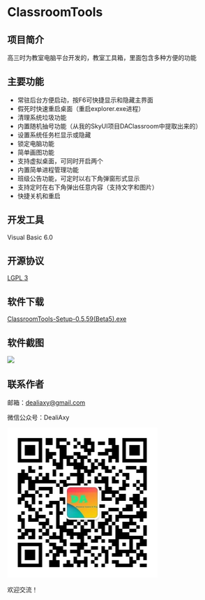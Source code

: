 # ClassroomTools

## 项目简介
高三时为教室电脑平台开发的，教室工具箱，里面包含多种方便的功能

## 主要功能
- 常驻后台方便启动，按F6可快捷显示和隐藏主界面
- 假死时快速重启桌面（重启explorer.exe进程）
- 清理系统垃圾功能
- 内置随机抽号功能（从我的SkyUI项目DAClassroom中提取出来的）
- 设置系统任务栏显示或隐藏
- 锁定电脑功能
- 简单画图功能
- 支持虚拟桌面，可同时开启两个
- 内置简单进程管理功能
- 班级公告功能，可定时以右下角弹窗形式显示
- 支持定时在右下角弹出任意内容（支持文字和图片）
- 快捷关机和重启

## 开发工具
Visual Basic 6.0

## 开源协议
[LGPL 3](http://git.oschina.net/deali/CodeZone/blob/master/LICENSE/LGPL3.LICENSE?dir=0&filepath=LICENSE%2FLGPL3.LICENSE&oid=5cc63c20b453fb272056d6ce14398a593d303a90&sha=45e842c4825ed3bb614e5086b82742c428e0d70b)

## 软件下载
[ClassroomTools-Setup-0.5.59(Beta5).exe](http://git.oschina.net/deali/ClassroomTools/attach_files/download?i=61616&u=http%3A%2F%2Ffiles.git.oschina.net%2Fgroup1%2FM00%2F00%2F6D%2FZxV3cFds8gaAXDW7ABOlfT69SaM033.exe%3Ftoken%3Dc24cbbf68277b36db4a681cc7924ba80%26ts%3D1466757669%26attname%3DClassroomTools-Setup-0.5.59%28Beta5%29.exe)

## 软件截图
![](http://git.oschina.net/deali/ClassroomTools/raw/master/捕获.PNG)

## 联系作者
邮箱：dealiaxy@gmail.com   

微信公众号：DealiAxy

![](https://github.com/Deali-Axy/_CodeZone/raw/master/images/WeChatOfficialAccount/344.jpg)

欢迎交流！
